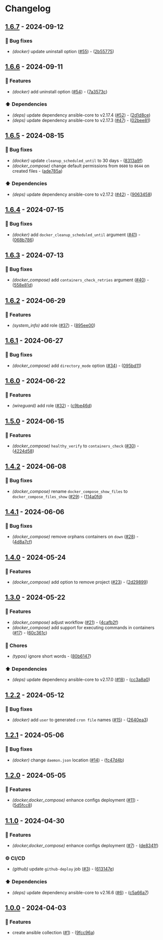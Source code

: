 # Changelog

## [1.6.7](https://github.com/DeadNews/ansible-collection-util/compare/v1.6.6...v1.6.7) - 2024-09-12

### 🐛 Bug fixes

- _(docker)_ update uninstall option ([#55](https://github.com/DeadNews/ansible-collection-util/issues/55)) - ([2b55775](https://github.com/DeadNews/ansible-collection-util/commit/2b557756384061fba45d369301da17f2b708ee45))

## [1.6.6](https://github.com/DeadNews/ansible-collection-util/compare/v1.6.5...v1.6.6) - 2024-09-11

### 🚀 Features

- _(docker)_ add uninstall option ([#54](https://github.com/DeadNews/ansible-collection-util/issues/54)) - ([7a3573c](https://github.com/DeadNews/ansible-collection-util/commit/7a3573ca4a442c7ecdf8b63cc1a7e9d00326a6c9))

### ⬆️ Dependencies

- _(deps)_ update dependency ansible-core to v2.17.4 ([#52](https://github.com/DeadNews/ansible-collection-util/issues/52)) - ([2d1d8ce](https://github.com/DeadNews/ansible-collection-util/commit/2d1d8ceb27b2e7c5107c2480b7dd4153b7ea7aa3))
- _(deps)_ update dependency ansible-core to v2.17.3 ([#47](https://github.com/DeadNews/ansible-collection-util/issues/47)) - ([02bee81](https://github.com/DeadNews/ansible-collection-util/commit/02bee81eb87f6075e11298b667eff515a9d4351a))

## [1.6.5](https://github.com/DeadNews/ansible-collection-util/compare/v1.6.4...v1.6.5) - 2024-08-15

### 🐛 Bug fixes

- _(docker)_ update `cleanup_scheduled_until` to 30 days - ([8313a9f](https://github.com/DeadNews/ansible-collection-util/commit/8313a9f5f7b8bdea55233246932b450c89464d71))
- _(docker_compose)_ change default permissions from `0600` to `0644` on created files - ([ade785a](https://github.com/DeadNews/ansible-collection-util/commit/ade785a11b5166be60f791e95de6ce4cf7bf0aa2))

### ⬆️ Dependencies

- _(deps)_ update dependency ansible-core to v2.17.2 ([#42](https://github.com/DeadNews/ansible-collection-util/issues/42)) - ([9063458](https://github.com/DeadNews/ansible-collection-util/commit/906345882c10b4b240a22e9a247fbca77777d473))

## [1.6.4](https://github.com/DeadNews/ansible-collection-util/compare/v1.6.3...v1.6.4) - 2024-07-15

### 🐛 Bug fixes

- _(docker)_ add `docker_cleanup_scheduled_until` argument ([#41](https://github.com/DeadNews/ansible-collection-util/issues/41)) - ([068b786](https://github.com/DeadNews/ansible-collection-util/commit/068b786a6c9da313d97a3b85e532d04840be9a58))

## [1.6.3](https://github.com/DeadNews/ansible-collection-util/compare/v1.6.2...v1.6.3) - 2024-07-13

### 🐛 Bug fixes

- _(docker_compose)_ add `containers_check_retries` argument ([#40](https://github.com/DeadNews/ansible-collection-util/issues/40)) - ([558e81d](https://github.com/DeadNews/ansible-collection-util/commit/558e81d44050a325f7fd4dc4e334362d42861e1f))

## [1.6.2](https://github.com/DeadNews/ansible-collection-util/compare/v1.6.1...v1.6.2) - 2024-06-29

### 🚀 Features

- _(system_info)_ add role ([#37](https://github.com/DeadNews/ansible-collection-util/issues/37)) - ([895ee00](https://github.com/DeadNews/ansible-collection-util/commit/895ee00f6cf849ab6defa3d3a405daa00339bd63))

## [1.6.1](https://github.com/DeadNews/ansible-collection-util/compare/v1.6.0...v1.6.1) - 2024-06-27

### 🐛 Bug fixes

- _(docker_compose)_ add `directory_mode` option ([#34](https://github.com/DeadNews/ansible-collection-util/issues/34)) - ([095bd11](https://github.com/DeadNews/ansible-collection-util/commit/095bd112d1fe986bbaabb60ae2554338dffa0a0a))

## [1.6.0](https://github.com/DeadNews/ansible-collection-util/compare/v1.5.0...v1.6.0) - 2024-06-22

### 🚀 Features

- _(wireguard)_ add role ([#32](https://github.com/DeadNews/ansible-collection-util/issues/32)) - ([c9be46d](https://github.com/DeadNews/ansible-collection-util/commit/c9be46d4be1ad197099d91d33ada7c1f9b9e5deb))

## [1.5.0](https://github.com/DeadNews/ansible-collection-util/compare/v1.4.2...v1.5.0) - 2024-06-15

### 🚀 Features

- _(docker_compose)_ `healthy_verify` to `containers_check` ([#30](https://github.com/DeadNews/ansible-collection-util/issues/30)) - ([4224d58](https://github.com/DeadNews/ansible-collection-util/commit/4224d58c94448d900006176efb1a178cf8ca0d99))

## [1.4.2](https://github.com/DeadNews/ansible-collection-util/compare/v1.4.1...v1.4.2) - 2024-06-08

### 🐛 Bug fixes

- _(docker_compose)_ rename `docker_compose_show_files` to `docker_compose_files_show` ([#29](https://github.com/DeadNews/ansible-collection-util/issues/29)) - ([114a0fd](https://github.com/DeadNews/ansible-collection-util/commit/114a0fdc4c93932d6dcff607bb45d499cd1b5939))

## [1.4.1](https://github.com/DeadNews/ansible-collection-util/compare/v1.4.0...v1.4.1) - 2024-06-06

### 🐛 Bug fixes

- _(docker_compose)_ remove orphans containers on `down` ([#28](https://github.com/DeadNews/ansible-collection-util/issues/28)) - ([4d8a7cf](https://github.com/DeadNews/ansible-collection-util/commit/4d8a7cf8bcdee42e1081c65b2a025fb17528c167))

## [1.4.0](https://github.com/DeadNews/ansible-collection-util/compare/v1.3.0...v1.4.0) - 2024-05-24

### 🚀 Features

- _(docker_compose)_ add option to remove project ([#23](https://github.com/DeadNews/ansible-collection-util/issues/23)) - ([2d29899](https://github.com/DeadNews/ansible-collection-util/commit/2d298995406adc87a10624d694329c5b1d67b03d))

## [1.3.0](https://github.com/DeadNews/ansible-collection-util/compare/v1.2.2...v1.3.0) - 2024-05-22

### 🚀 Features

- _(docker_compose)_ adjust workflow ([#21](https://github.com/DeadNews/ansible-collection-util/issues/21)) - ([4cafb2f](https://github.com/DeadNews/ansible-collection-util/commit/4cafb2f93adc958bc767228968ea1a24c522c47a))
- _(docker_compose)_ add support for executing commands in containers ([#17](https://github.com/DeadNews/ansible-collection-util/issues/17)) - ([60c361c](https://github.com/DeadNews/ansible-collection-util/commit/60c361ca3a29730cb835068b2e022faf7191768a))

### 🧹 Chores

- _(typos)_ ignore short words - ([80b6147](https://github.com/DeadNews/ansible-collection-util/commit/80b61475056101eeb80a310d5b5bb7d54d049015))

### ⬆️ Dependencies

- _(deps)_ update dependency ansible-core to v2.17.0 ([#18](https://github.com/DeadNews/ansible-collection-util/issues/18)) - ([cc3a8a0](https://github.com/DeadNews/ansible-collection-util/commit/cc3a8a0586f3ad97780b489ee467c4dc4289d150))

## [1.2.2](https://github.com/DeadNews/ansible-collection-util/compare/v1.2.1...v1.2.2) - 2024-05-12

### 🐛 Bug fixes

- _(docker)_ add `user` to generated `cron file` names ([#15](https://github.com/DeadNews/ansible-collection-util/issues/15)) - ([2640ea3](https://github.com/DeadNews/ansible-collection-util/commit/2640ea344a067cf061dd28978cae2ab00fc04dac))

## [1.2.1](https://github.com/DeadNews/ansible-collection-util/compare/v1.2.0...v1.2.1) - 2024-05-06

### 🐛 Bug fixes

- _(docker)_ change `daemon.json` location ([#14](https://github.com/DeadNews/ansible-collection-util/issues/14)) - ([fc47d4b](https://github.com/DeadNews/ansible-collection-util/commit/fc47d4b6775fcf7ef9382f76cf2f098d01293da1))

## [1.2.0](https://github.com/DeadNews/ansible-collection-util/compare/v1.1.0...v1.2.0) - 2024-05-05

### 🚀 Features

- _(docker,docker_compose)_ enhance configs deployment ([#11](https://github.com/DeadNews/ansible-collection-util/issues/11)) - ([5d5fcc8](https://github.com/DeadNews/ansible-collection-util/commit/5d5fcc8ce3705420ae64f415f8cd46d63eb5d938))

## [1.1.0](https://github.com/DeadNews/ansible-collection-util/compare/v1.0.0...v1.1.0) - 2024-04-30

### 🚀 Features

- _(docker,docker_compose)_ enhance configs deployment ([#7](https://github.com/DeadNews/ansible-collection-util/issues/7)) - ([de8341f](https://github.com/DeadNews/ansible-collection-util/commit/de8341fcd1b568ffb2f394ff18fe40427a50949b))

### ⚙️ CI/CD

- _(github)_ update `github-deploy` job ([#3](https://github.com/DeadNews/ansible-collection-util/issues/3)) - ([613147e](https://github.com/DeadNews/ansible-collection-util/commit/613147ebf8ebdef25a5fc73d8fe96e7cf0f6ae06))

### ⬆️ Dependencies

- _(deps)_ update dependency ansible-core to v2.16.6 ([#6](https://github.com/DeadNews/ansible-collection-util/issues/6)) - ([c5a66a7](https://github.com/DeadNews/ansible-collection-util/commit/c5a66a7a48407ba844a7a1ae80ed0abb6cef2069))

## [1.0.0](https://github.com/DeadNews/ansible-collection-util/commits/v1.0.0) - 2024-04-03

### 🚀 Features

- create ansible collection ([#1](https://github.com/DeadNews/ansible-collection-util/issues/1)) - ([9fcc96a](https://github.com/DeadNews/ansible-collection-util/commit/9fcc96a276deabfd1b7987ed3aa1224c02a74ee5))

<!-- generated by git-cliff -->
